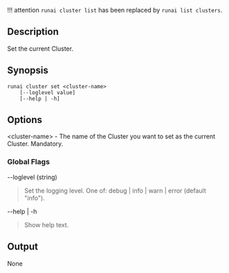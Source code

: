 !!! attention
    `runai cluster list` has been replaced by `runai list clusters`.

## Description

Set the current Cluster.

## Synopsis

``` shell
runai cluster set <cluster-name>
    [--loglevel value] 
    [--help | -h]

```

## Options

<cluster-name\> - The name of the Cluster you want to set as the current Cluster. Mandatory.


### Global Flags

--loglevel (string)

> Set the logging level. One of: debug | info | warn | error (default "info").


--help | -h

>  Show help text.

## Output

None